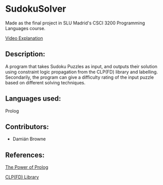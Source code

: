 # SudokuSolver

Made as the final project in SLU Madrid's CSCI 3200 Programming Languages course.

[Video Explanation](https://youtu.be/lGfdaoLvjVU?t=1832)

## Description:
A  program that takes Sudoku Puzzles as input, and outputs their solution
using constraint logic propagation from the CLP(FD) library and labelling.
Secondarily, the program can give a difficulty rating of the input puzzle based on
different solving techniques.

## Languages used:
Prolog

## Contributors:
* Damián Browne

## References:
[The Power of Prolog](metalevel.at)

[CLP(FD) Library](https://www.swi-prolog.org/man/clpfd.html)

